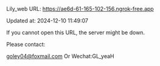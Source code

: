 Lily_web URL: https://ae6d-61-165-102-156.ngrok-free.app

Updated at: 2024-12-10 11:49:07

If you cannot open this URL, the server might be down.

Please contact: 

goley04@foxmail.com Or Wechat:GL_yeaH